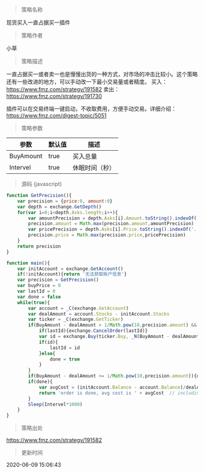 
> 策略名称

现货买入一直占据买一插件

> 策略作者

小草

> 策略描述

一直占据买一或者卖一也是慢慢出货的一种方式，对市场的冲击比较小。这个策略还有一些改进的地方，可以手动改一下最小交易量或者精度。
买入：https://www.fmz.com/strategy/191582 卖出：https://www.fmz.com/strategy/191730

插件可以在交易终端一键启动，不收取费用，方便手动交易。详细介绍：https://www.fmz.com/digest-topic/5051

> 策略参数



|参数|默认值|描述|
|----|----|----|
|BuyAmount|true|买入总量|
|Intervel|true|休眠时间（秒）|


> 源码 (javascript)

``` javascript
function GetPrecision(){
    var precision = {price:0, amount:0}
    var depth = exchange.GetDepth()
    for(var i=0;i<depth.Asks.length;i++){
        var amountPrecision = depth.Asks[i].Amount.toString().indexOf('.') > -1 ? depth.Asks[i].Amount.toString().split('.')[1].length : 0
        precision.amount = Math.max(precision.amount,amountPrecision)
        var pricePrecision = depth.Asks[i].Price.toString().indexOf('.') > -1 ? depth.Asks[i].Price.toString().split('.')[1].length : 0
        precision.price = Math.max(precision.price,pricePrecision)
    }
    return precision
}

function main(){
    var initAccount = exchange.GetAccount()
    if(!initAccount){return '无法获取账户信息'}
    var precision = GetPrecision()
    var buyPrice = 0
    var lastId = 0
    var done = false
    while(true){
        var account = _C(exchange.GetAccount)
        var dealAmount = account.Stocks - initAccount.Stocks
        var ticker = _C(exchange.GetTicker)
        if(BuyAmount - dealAmount > 1/Math.pow(10,precision.amount) && ticker.Buy > buyPrice){
            if(lastId){exchange.CancelOrder(lastId)}
            var id = exchange.Buy(ticker.Buy, _N(BuyAmount - dealAmount,precision.amount))
            if(id){
                lastId = id
            }else{
                done = true
            }
        }
        if(BuyAmount - dealAmount <= 1/Math.pow(10,precision.amount)){done = true}
        if(done){
            var avgCost = (initAccount.Balance - account.Balance)/dealAmount
            return 'order is done, avg cost is ' + avgCost  // including fee cost
        }
        Sleep(Intervel*1000)
    }
}
```

> 策略出处

https://www.fmz.com/strategy/191582

> 更新时间

2020-06-09 15:06:43
